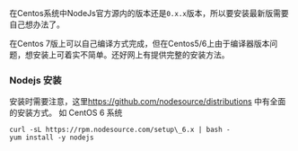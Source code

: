 在Centos系统中NodeJs官方源内的版本还是`0.x.x`版本，所以要安装最新版需要自己想办法了。

在Centos 7版上可以自己编译方式完成，但在Centos5/6上由于编译器版本问题，想安装上可着实不简单。还好网上有提供完整的安装方法。

### Nodejs 安装

安装时需要注意，这里<https://github.com/nodesource/distributions> 中有全面的安装方式。 如 CentOS 6 系统

```
curl -sL https://rpm.nodesource.com/setup\_6.x | bash -
yum install -y nodejs
```